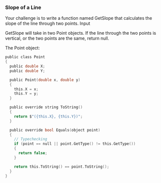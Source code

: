 ### Slope of a Line

Your challenge is to write a function named GetSlope that calculates the slope of the line through two points.
Input

GetSlope will take in two Point objects. If the line through the two points is vertical, or the two points are the same, return null.

The Point object:
```c
public class Point
{
  public double X;
  public double Y;

  public Point(double x, double y)
  {
    this.X = x;
    this.Y = y;
  }

  public override string ToString()
  {
    return $"({this.X}, {this.Y})";
  }

  public override bool Equals(object point)
  {
    // Typechecking
    if (point == null || point.GetType() != this.GetType())
    {
      return false;
    }

    return this.ToString() == point.ToString();
  }
}
